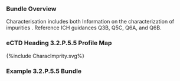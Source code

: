 ### Bundle Overview

Characterisation includes both Information on the characterization of impurities . 
Reference ICH guidances Q3B, Q5C, Q6A, and Q6B.

### eCTD Heading 3.2.P.5.5 Profile Map
<div>{%include CharacImprity.svg%}</div>

### Example 3.2.P.5.5 Bundle


